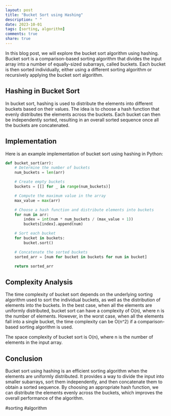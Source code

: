 ```yaml
---
layout: post
title: "Bucket Sort using Hashing"
description: " "
date: 2023-10-01
tags: [sorting, algorithm]
comments: true
share: true
---
```


In this blog post, we will explore the bucket sort algorithm using hashing. Bucket sort is a comparison-based sorting algorithm that divides the input array into a number of equally-sized subarrays, called buckets. Each bucket is then sorted individually, either using a different sorting algorithm or recursively applying the bucket sort algorithm.

## Hashing in Bucket Sort

In bucket sort, hashing is used to distribute the elements into different buckets based on their values. The idea is to choose a hash function that evenly distributes the elements across the buckets. Each bucket can then be independently sorted, resulting in an overall sorted sequence once all the buckets are concatenated.

## Implementation

Here is an example implementation of bucket sort using hashing in Python:

```python
def bucket_sort(arr):
    # Determine the number of buckets
    num_buckets = len(arr)

    # Create empty buckets
    buckets = [[] for _ in range(num_buckets)]

    # Compute the maximum value in the array
    max_value = max(arr)

    # Choose a hash function and distribute elements into buckets
    for num in arr:
        index = int(num * num_buckets / (max_value + 1))
        buckets[index].append(num)

    # Sort each bucket
    for bucket in buckets:
        bucket.sort()

    # Concatenate the sorted buckets
    sorted_arr = [num for bucket in buckets for num in bucket]

    return sorted_arr
```

## Complexity Analysis

The time complexity of bucket sort depends on the underlying sorting algorithm used to sort the individual buckets, as well as the distribution of elements into the buckets. In the best case, when all the elements are uniformly distributed, bucket sort can have a complexity of O(n), where n is the number of elements. However, in the worst case, when all the elements fall into a single bucket, the time complexity can be O(n^2) if a comparison-based sorting algorithm is used.

The space complexity of bucket sort is O(n), where n is the number of elements in the input array.

## Conclusion

Bucket sort using hashing is an efficient sorting algorithm when the elements are uniformly distributed. It provides a way to divide the input into smaller subarrays, sort them independently, and then concatenate them to obtain a sorted sequence. By choosing an appropriate hash function, we can distribute the elements evenly across the buckets, which improves the overall performance of the algorithm.

#sorting #algorithm